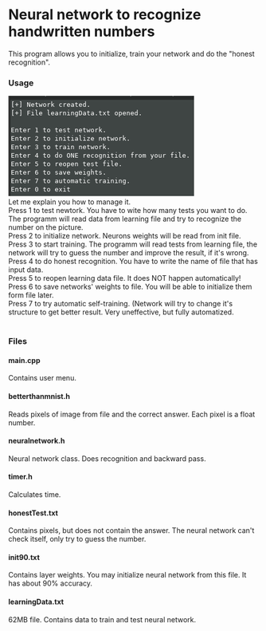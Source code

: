 # Neural network to recognize handwritten numbers
This program allows you to initialize, train your network and do the "honest recognition".
<br>
### Usage
![menu](menu.png)
<br>
Let me explain you how to manage it.<br>
Press 1 to test newtork. You have to wite how many tests you want to do. The programm will read data from learning file and try to recognize the number on the picture.<br>
Press 2 to initialize network. Neurons weights will be read from init file.<br>
Press 3 to start training. The programm will read tests from learning file, the network will try to guess the number and improve the result, if it's wrong.<br>
Press 4 to do honest recognition. You have to write the name of file that has input data.<br>
Press 5 to reopen learning data file. It does NOT happen automatically! <br>
Press 6 to save networks' weights to file. You will be able to initialize them form file later.<br>
Press 7 to try automatic self-training. (Network will try to change it's structure to get better result. Very uneffective, but fully automatized.<br>
<br>
 
### Files
#### main.cpp 
Contains user menu.
#### betterthanmnist.h 
Reads pixels of image from file and the correct answer. Each pixel is a float number.
#### neuralnetwork.h 
Neural network class. Does recognition and backward pass.
#### timer.h 
Calculates time.
#### honestTest.txt
Contains pixels, but does not contain the answer. The neural network can't check itself, only try to guess the number.
#### init90.txt
Contains layer weights. You may initialize neural network from this file. It has about 90% accuracy.
#### learningData.txt
62MB file. Contains data to train and test neural network.

